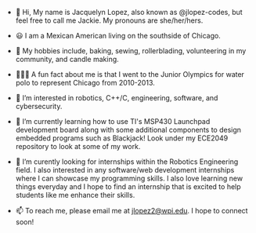 - 👋 Hi, My name is Jacquelyn Lopez, also known as @jlopez-codes, but feel free to call me Jackie. My pronouns are she/her/hers.
- 😃 I am a Mexican American living on the southside of Chicago.
- 🍰 My hobbies include, baking, sewing, rollerblading, volunteering in my community, and candle making. 
- 🤽🏼‍♀️ A fun fact about me is that I went to the Junior Olympics for water polo to represent Chicago from 2010-2013.

- 👀 I’m interested in robotics, C++/C, engineering, software, and cybersecurity.
- 🌱 I’m currently learning how to use TI's MSP430 Launchpad development board along with some additional components to design embedded programs such as Blackjack! Look under my ECE2049 repository to look at some of my work. 
- 💞️ I’m curently looking for internships within the Robotics Engineering field. I also interested in any software/web development internships where I can showcase my programming skills. I also love learning new things everyday and I hope to find an internship that is excited to help students like me enhance their skills.
- 📫 To reach me, please email me at jlopez2@wpi.edu. I hope to connect soon!

